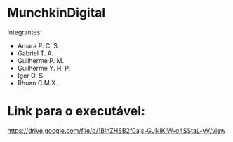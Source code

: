 # MunchkinDigital
 
Integrantes:
- Amara P. C. S.
- Gabriel T. A.
- Guilherme P. M.
- Guilherme Y. H. P.
- Igor Q. S.
- Rhuan C.M.X.

# Link para o executável:
https://drive.google.com/file/d/1BlnZHSB2f0ajs-GJNiKiW-o4SStaL-yV/view
